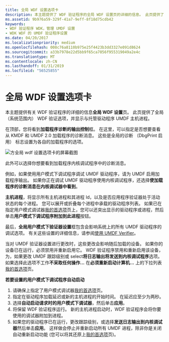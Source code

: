 ```yaml
---
title: 全局 WDF 设置选项卡
description: 本主题提供了 WDF 验证程序的全局 WDF 设置页的详细的信息。 此页提供了全局 （系统范围内） WDF 验证选项，并显示与托管驱动程序 UMDF 主机进程。
ms.assetid: 9b976a59-329f-41a7-9eff-8f18d75cdb42
keywords:
- WDF 验证程序 WDK，管理 UMDF 设置
- WDK WDF 的 UMDF 验证程序设置
ms.date: 04/20/2017
ms.localizationpriority: medium
ms.openlocfilehash: 008c76a8110b975e25f4423b3dd3327e091d8624
ms.sourcegitcommit: a33b7978e22d5bb9f65ca7056f955319049a2e4c
ms.translationtype: MT
ms.contentlocale: zh-CN
ms.lasthandoff: 01/31/2019
ms.locfileid: "56525855"
---
```

# <a name="global-wdf-settings-tab"></a>全局 WDF 设置选项卡


本主题提供有关 WDF 验证程序的详细的信息**全局 WDF 设置**页。 此页提供了全局 （系统范围内） WDF 验证选项，并显示与托管驱动程序 UMDF 主机进程。

在顶部，您将看到**加载程序诊断的输出控制**框。 在这里，可以指定是否想要查看从 KMDF 和 UMDF 2.0 加载程序的诊断消息。 这些是全局的诊断 （DbgPrint 启用） 标志设置为各自的加载程序的选项。

![方全局 wdf 设置选项卡的屏幕截图](images/wdfverifier-tab3.png)

此外可以选择你想要看到加载程序内核调试程序中的诊断消息。

例如，如果使用用户模式下调试程序调试 UMDF 驱动程序，请为 UMDF 启用加载程序输出。 如果你正在调试 UMDF 驱动程序使用内核调试程序，还选择**使加载程序的诊断消息在内核调试器中看到**。

**主机进程**，将显示所有主机进程和其进程 Id，以及是否应用程序验证器处于活动状态的每个进程。 您可以展开或折叠每个进程中承载的驱动程序列表。 如果已在指定用户模式调试器[我的首选项](my-preferences-tab.md)页上，您可以还突出显示的驱动程序或进程，然后单击**用户模式下调试程序附加到此进程**按钮。

最后，**全局用户模式下验证器设置**框包含会影响系统上的所有 UMDF 驱动程序的调试选项。 有关这些设置的详细信息，请参阅[使用 UMDF Verifier](https://msdn.microsoft.com/library/windows/hardware/dn265597)。

当对 UMDF 验证器设置进行更改时，这些更改会影响随后加载的设备。 如果你的设备已在运行，必须禁用并重新启用它。 WDF 验证程序禁用和重新启用该设备，为，如果更改 UMDF 跟踪级别或 select**将日志输出将发送到内核调试程序**选项。 如果选择此选项不工作**不采取任何操作...** 在**必须重新启动计算机...** 上的下拉列表[我的首选项](my-preferences-tab.md)页。

**若要设置的用户模式下调试程序自动启动**

1.  请确保上指定了用户模式调试器[我的首选项](my-preferences-tab.md)页。
2.  指定在驱动程序加载延迟或新的主机进程的开始时间。 在延迟应至少为两秒。
3.  选择**自动启动请求时的用户模式下调试器**，然后单击**应用**。
4.  将保留 WDF 验证程序运行。 新的主机进程启动时，WDF 验证程序会将你要使用的调试器附加到进程。
5.  如果您的驱动程序已在运行，更改跟踪级别，或选择**发送日志输出到内核调试器**然后单击**应用**。 这样做会停止并重新启动所有 UMDF 进程，除非你是关闭自动重新启动功能 (您可以将其还原上[我的首选项](my-preferences-tab.md)页)。

 

 





